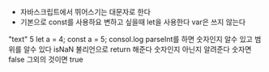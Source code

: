- 자바스크립트에서 뛰어스기는 대문자로 한다
- 기본으로 const를 사용하요 변하고 싶을때 let을 사용한다 var은 쓰지 않는다

"text"
5
let a = 4;
const a = 5;
consol.log
parseInt를 하면 숫자인지 알수 있고 범위를 알수 있다
isNaN 불리언으로 return 해준다 숫자인지 아닌지 알려준다 숫자면 false 그외의 것이면 true